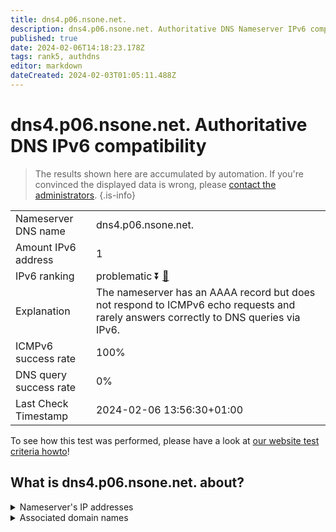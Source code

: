 ```yaml
---
title: dns4.p06.nsone.net.
description: dns4.p06.nsone.net. Authoritative DNS Nameserver IPv6 compatibility
published: true
date: 2024-02-06T14:18:23.178Z
tags: rank5, authdns
editor: markdown
dateCreated: 2024-02-03T01:05:11.488Z
---
```


# dns4.p06.nsone.net. Authoritative DNS IPv6 compatibility

> The results shown here are accumulated by automation. If you're convinced the displayed data is wrong, please [contact the administrators](/howto/chat). 
{.is-info}




|   |   |
| - | - |
| Nameserver DNS name | dns4.p06.nsone.net.
| Amount IPv6 address | 1
| IPv6 ranking | problematic :arrow_double_down: [🔗](/howto/ranking) |
| Explanation | The nameserver has an AAAA record but does not respond to ICMPv6 echo requests and rarely answers correctly to DNS queries via IPv6. |
| ICMPv6 success rate | 100%|
| DNS query success rate | 0% |
| Last Check Timestamp | 2024-02-06 13:56:30+01:00 |

To see how this test was performed, please have a look at [our website test criteria howto](/howto/testcriteria/authdns)!


## What is dns4.p06.nsone.net. about?




<details>
<summary>Nameserver's IP addresses</summary>

2a00:edc0:6259:7:6::4

</details>



<details>
<summary>Associated domain names</summary>

www.ebay.com

www.nytimes.com

</details>
